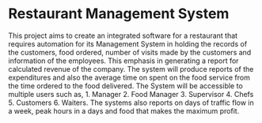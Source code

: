 # Restaurant Management System
  This project aims to create an integrated software for a restaurant that requires automation for its Management System in holding the records of the customers, food ordered, number of visits made by the customers and information of the employees.     This emphasis in generating a report for calculated revenue of the company. The system will produce reports of the expenditures and also the average time on spent on the food service from the time ordered to the food delivered. 
  The System will be accessible to multiple users such as,
    1. Manager 
    2. Food Manager 
    3. Supervisor 
    4. Chefs 
    5. Customers 
    6. Waiters. 
The systems also reports on days of traffic flow in a week, peak hours in a days and food that makes the maximum profit.
